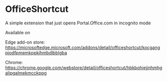 ﻿# OfficeShortcut
A simple extension that just opens Portal.Office.com in incognito mode

Available on 

Edge add-on store: 
https://microsoftedge.microsoft.com/addons/detail/officeshortcut/kocgangpjodfpmemkppkihmbdlbblgba

Chrome: 
https://chrome.google.com/webstore/detail/officeshortcut/hbkbohiejjnhmhgaljpgalmekmcckppg
